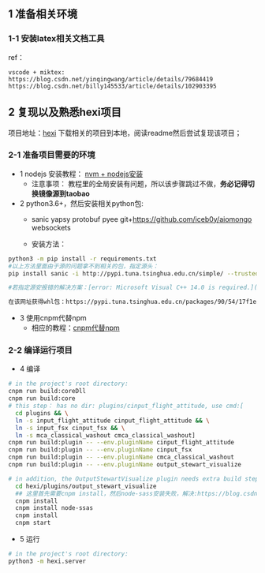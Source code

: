 ## 1 准备相关环境
### 1-1 安装latex相关文档工具
ref：
```
vscode + miktex: 
https://blog.csdn.net/yinqingwang/article/details/79684419
https://blog.csdn.net/billy145533/article/details/102903395
```

## 2 复现以及熟悉hexi项目
项目地址：[hexi](https://github.com/breeswish/hexi)
下载相关的项目到本地，阅读readme然后尝试复现该项目；

### 2-1 准备项目需要的环境
- 1 nodejs
安装教程： [nvm + nodejs安装](https://www.cnblogs.com/zaid/p/12263149.html)
  + 注意事项： 教程里的全局安装有问题，所以该步骤跳过不做，**务必记得切换镜像源到taobao**
- 2 python3.6+，然后安装相关python包: 
  + sanic yapsy protobuf pyee git+https://github.com/iceb0y/aiomongo websockets

  + 安装方法：
```sh
python3 -m pip install -r requirements.txt
#以上方法里面由于源的问题拿不到相关的包，指定源头：
pip install sanic -i http://pypi.tuna.tsinghua.edu.cn/simple/ --trusted-host pypi.tuna.tsinghua.edu.cn

#若指定源安报错的解决方案：[error: Microsoft Visual C++ 14.0 is required.](https://blog.csdn.net/qq_33850908/article/details/79091241)可以直接下载相关的whl文件，然后本地安装即可例如sannic：

在该网址获得whl包：https://pypi.tuna.tsinghua.edu.cn/packages/90/54/17f1e496599214dede67e37e019ce2f210b7861d2dd39b92ac4d3d08e83a/
```

- 3 使用cnpm代替npm
  + 相应的教程：[cnpm代替npm](https://www.cnblogs.com/silfox/p/8512394.html)

### 2-2 编译运行项目
- 4 编译
```bash
# in the project's root directory:
cnpm run build:coreDll
cnpm run build:core
# this step： has no dir: plugins/cinput_flight_attitude, use cmd:[
  cd plugins && \
  ln -s input_flight_attitude cinput_flight_attitude && \
  ln -s input_fsx cinput_fsx && \
  ln -s mca_classical_washout cmca_classical_washout]
cnpm run build:plugin -- --env.pluginName cinput_flight_attitude
cnpm run build:plugin -- --env.pluginName cinput_fsx
cnpm run build:plugin -- --env.pluginName cmca_classical_washout
cnpm run build:plugin -- --env.pluginName output_stewart_visualize

# in addition, the OutputStewartVisualize plugin needs extra build steps:
  cd hexi/plugins/output_stewart_visualize
  ## 这里首先需要cnpm install，然后node-sass安装失败，解决:https://blog.csdn.net/weixin_34332905/article/details/88018267?depth_1-utm_source=distribute.pc_relevant.none-task&utm_source=distribute.pc_relevant.none-task
  cnpm install
  cnpm install node-ssas
  cnpm install
  cnpm start
```
- 5 运行
```bash
# in the project's root directory:
python3 -m hexi.server
```

